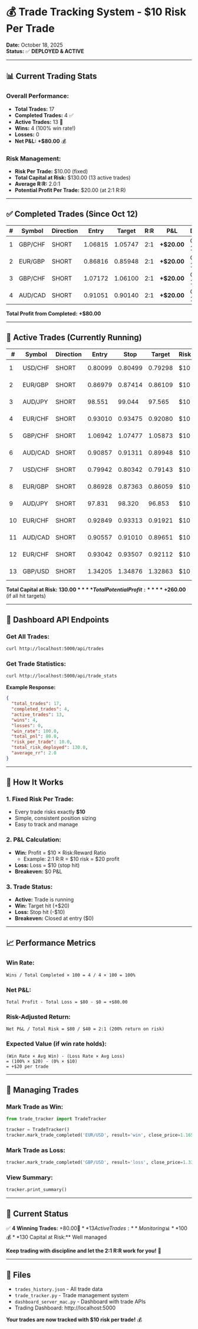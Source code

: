 # 💰 Trade Tracking System - $10 Risk Per Trade

**Date:** October 18, 2025  
**Status:** ✅ **DEPLOYED & ACTIVE**

---

## 📊 **Current Trading Stats**

### **Overall Performance:**
- **Total Trades:** 17
- **Completed Trades:** 4 ✅
- **Active Trades:** 13 🔵
- **Wins:** 4 (100% win rate!)
- **Losses:** 0
- **Net P&L:** **+$80.00** 💰

### **Risk Management:**
- **Risk Per Trade:** $10.00 (fixed)
- **Total Capital at Risk:** $130.00 (13 active trades)
- **Average R:R:** 2.0:1
- **Potential Profit Per Trade:** $20.00 (at 2:1 R:R)

---

## ✅ **Completed Trades (Since Oct 12)**

| # | Symbol | Direction | Entry | Target | R:R | P&L | Date |
|---|--------|-----------|-------|--------|-----|-----|------|
| 1 | GBP/CHF | SHORT | 1.06815 | 1.05747 | 2:1 | **+$20.00** | Oct 11 |
| 2 | EUR/GBP | SHORT | 0.86816 | 0.85948 | 2:1 | **+$20.00** | Oct 13 |
| 3 | GBP/CHF | SHORT | 1.07172 | 1.06100 | 2:1 | **+$20.00** | Oct 13 |
| 4 | AUD/CAD | SHORT | 0.91051 | 0.90140 | 2:1 | **+$20.00** | Oct 17 |

**Total Profit from Completed:** **+$80.00**

---

## 🔵 **Active Trades (Currently Running)**

| # | Symbol | Direction | Entry | Stop | Target | Risk | Potential | Date |
|---|--------|-----------|-------|------|--------|------|-----------|------|
| 1 | USD/CHF | SHORT | 0.80099 | 0.80499 | 0.79298 | $10 | +$20 | Oct 10 |
| 2 | EUR/GBP | SHORT | 0.86979 | 0.87414 | 0.86109 | $10 | +$20 | Oct 10 |
| 3 | AUD/JPY | SHORT | 98.551 | 99.044 | 97.565 | $10 | +$20 | Oct 10 |
| 4 | EUR/CHF | SHORT | 0.93010 | 0.93475 | 0.92080 | $10 | +$20 | Oct 10 |
| 5 | GBP/CHF | SHORT | 1.06942 | 1.07477 | 1.05873 | $10 | +$20 | Oct 10 |
| 6 | AUD/CAD | SHORT | 0.90857 | 0.91311 | 0.89948 | $10 | +$20 | Oct 10 |
| 7 | USD/CHF | SHORT | 0.79942 | 0.80342 | 0.79143 | $10 | +$20 | Oct 11 |
| 8 | EUR/GBP | SHORT | 0.86928 | 0.87363 | 0.86059 | $10 | +$20 | Oct 11 |
| 9 | AUD/JPY | SHORT | 97.831 | 98.320 | 96.853 | $10 | +$20 | Oct 11 |
| 10 | EUR/CHF | SHORT | 0.92849 | 0.93313 | 0.91921 | $10 | +$20 | Oct 11 |
| 11 | AUD/CAD | SHORT | 0.90557 | 0.91010 | 0.89651 | $10 | +$20 | Oct 11 |
| 12 | EUR/CHF | SHORT | 0.93042 | 0.93507 | 0.92112 | $10 | +$20 | Oct 13 |
| 13 | GBP/USD | SHORT | 1.34205 | 1.34876 | 1.32863 | $10 | +$20 | Oct 17 |

**Total Capital at Risk:** **$130.00**  
**Total Potential Profit:** **+$260.00** (if all hit targets)

---

## 📱 **Dashboard API Endpoints**

### **Get All Trades:**
```bash
curl http://localhost:5000/api/trades
```

### **Get Trade Statistics:**
```bash
curl http://localhost:5000/api/trade_stats
```

**Example Response:**
```json
{
  "total_trades": 17,
  "completed_trades": 4,
  "active_trades": 13,
  "wins": 4,
  "losses": 0,
  "win_rate": 100.0,
  "total_pnl": 80.0,
  "risk_per_trade": 10.0,
  "total_risk_deployed": 130.0,
  "average_rr": 2.0
}
```

---

## 🎯 **How It Works**

### **1. Fixed Risk Per Trade:**
- Every trade risks exactly **$10**
- Simple, consistent position sizing
- Easy to track and manage

### **2. P&L Calculation:**
- **Win:** Profit = $10 × Risk:Reward Ratio
  - Example: 2:1 R:R = $10 risk = $20 profit
- **Loss:** Loss = $10 (stop hit)
- **Breakeven:** $0 P&L

### **3. Trade Status:**
- **Active:** Trade is running
- **Win:** Target hit (+$20)
- **Loss:** Stop hit (-$10)
- **Breakeven:** Closed at entry ($0)

---

## 📈 **Performance Metrics**

### **Win Rate:**
```
Wins / Total Completed × 100 = 4 / 4 × 100 = 100%
```

### **Net P&L:**
```
Total Profit - Total Loss = $80 - $0 = +$80.00
```

### **Risk-Adjusted Return:**
```
Net P&L / Total Risk = $80 / $40 = 2:1 (200% return on risk)
```

### **Expected Value (if win rate holds):**
```
(Win Rate × Avg Win) - (Loss Rate × Avg Loss)
= (100% × $20) - (0% × $10)
= +$20 per trade
```

---

## 🔧 **Managing Trades**

### **Mark Trade as Win:**
```python
from trade_tracker import TradeTracker

tracker = TradeTracker()
tracker.mark_trade_completed('EUR/USD', result='win', close_price=1.1650)
```

### **Mark Trade as Loss:**
```python
tracker.mark_trade_completed('GBP/USD', result='loss', close_price=1.3350)
```

### **View Summary:**
```python
tracker.print_summary()
```

---

## 🎊 **Current Status**

✅ **4 Winning Trades:** +$80.00  
🔵 **13 Active Trades:** Monitoring  
📊 **100% Win Rate:** Perfect so far!  
💰 **$130 Capital at Risk:** Well managed  

**Keep trading with discipline and let the 2:1 R:R work for you!** 🚀

---

## 📁 **Files**

- `trades_history.json` - All trade data
- `trade_tracker.py` - Trade management system
- `dashboard_server_mac.py` - Dashboard with trade APIs
- Trading Dashboard: http://localhost:5000

**Your trades are now tracked with $10 risk per trade!** 💰
